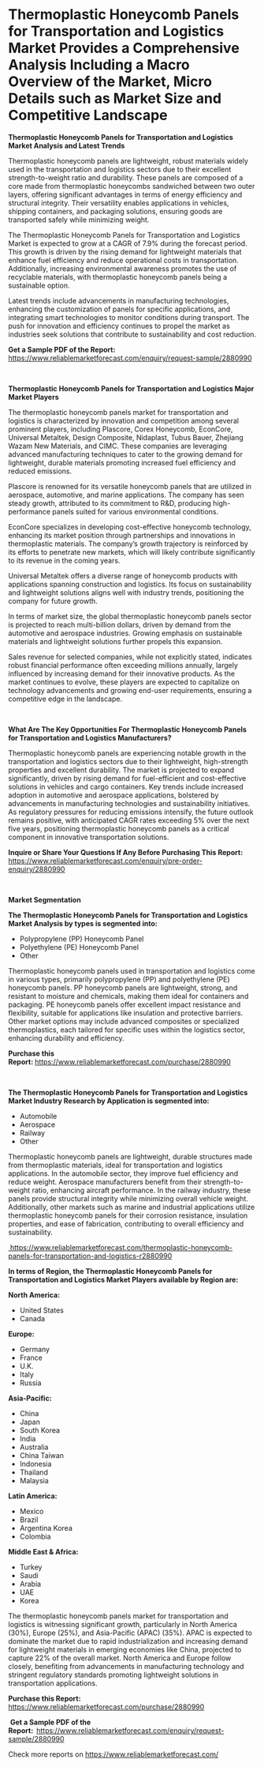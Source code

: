 <p><h1>Thermoplastic Honeycomb Panels for Transportation and Logistics Market Provides a Comprehensive Analysis Including a Macro Overview of the Market, Micro Details such as Market Size and Competitive Landscape</h1></p><p><strong>Thermoplastic Honeycomb Panels for Transportation and Logistics Market Analysis and Latest Trends</strong></p>
<p><p>Thermoplastic honeycomb panels are lightweight, robust materials widely used in the transportation and logistics sectors due to their excellent strength-to-weight ratio and durability. These panels are composed of a core made from thermoplastic honeycombs sandwiched between two outer layers, offering significant advantages in terms of energy efficiency and structural integrity. Their versatility enables applications in vehicles, shipping containers, and packaging solutions, ensuring goods are transported safely while minimizing weight.</p><p>The Thermoplastic Honeycomb Panels for Transportation and Logistics Market is expected to grow at a CAGR of 7.9% during the forecast period. This growth is driven by the rising demand for lightweight materials that enhance fuel efficiency and reduce operational costs in transportation. Additionally, increasing environmental awareness promotes the use of recyclable materials, with thermoplastic honeycomb panels being a sustainable option.</p><p>Latest trends include advancements in manufacturing technologies, enhancing the customization of panels for specific applications, and integrating smart technologies to monitor conditions during transport. The push for innovation and efficiency continues to propel the market as industries seek solutions that contribute to sustainability and cost reduction.</p></p>
<p><strong>Get a Sample PDF of the Report:&nbsp;</strong> <a href="https://www.reliablemarketforecast.com/enquiry/request-sample/2880990?utm_campaign=3216&utm_medium=2&utm_source=Github&utm_content=ia&utm_term=12032025&utm_id=thermoplastic-honeycomb-panels-for-transportation-and-logistics">https://www.reliablemarketforecast.com/enquiry/request-sample/2880990</a></p>
<p>&nbsp;</p>
<p><strong>Thermoplastic Honeycomb Panels for Transportation and Logistics Major Market Players</strong></p>
<p><p>The thermoplastic honeycomb panels market for transportation and logistics is characterized by innovation and competition among several prominent players, including Plascore, Corex Honeycomb, EconCore, Universal Metaltek, Design Composite, Nidaplast, Tubus Bauer, Zhejiang Wazam New Materials, and CIMC. These companies are leveraging advanced manufacturing techniques to cater to the growing demand for lightweight, durable materials promoting increased fuel efficiency and reduced emissions.</p><p>Plascore is renowned for its versatile honeycomb panels that are utilized in aerospace, automotive, and marine applications. The company has seen steady growth, attributed to its commitment to R&D, producing high-performance panels suited for various environmental conditions. </p><p>EconCore specializes in developing cost-effective honeycomb technology, enhancing its market position through partnerships and innovations in thermoplastic materials. The company’s growth trajectory is reinforced by its efforts to penetrate new markets, which will likely contribute significantly to its revenue in the coming years.</p><p>Universal Metaltek offers a diverse range of honeycomb products with applications spanning construction and logistics. Its focus on sustainability and lightweight solutions aligns well with industry trends, positioning the company for future growth.</p><p>In terms of market size, the global thermoplastic honeycomb panels sector is projected to reach multi-billion dollars, driven by demand from the automotive and aerospace industries. Growing emphasis on sustainable materials and lightweight solutions further propels this expansion.</p><p>Sales revenue for selected companies, while not explicitly stated, indicates robust financial performance often exceeding millions annually, largely influenced by increasing demand for their innovative products. As the market continues to evolve, these players are expected to capitalize on technology advancements and growing end-user requirements, ensuring a competitive edge in the landscape.</p></p>
<p>&nbsp;</p>
<p><strong>What Are The Key Opportunities For Thermoplastic Honeycomb Panels for Transportation and Logistics Manufacturers?</strong></p>
<p><p>Thermoplastic honeycomb panels are experiencing notable growth in the transportation and logistics sectors due to their lightweight, high-strength properties and excellent durability. The market is projected to expand significantly, driven by rising demand for fuel-efficient and cost-effective solutions in vehicles and cargo containers. Key trends include increased adoption in automotive and aerospace applications, bolstered by advancements in manufacturing technologies and sustainability initiatives. As regulatory pressures for reducing emissions intensify, the future outlook remains positive, with anticipated CAGR rates exceeding 5% over the next five years, positioning thermoplastic honeycomb panels as a critical component in innovative transportation solutions.</p></p>
<p><strong>Inquire or Share Your Questions If Any Before Purchasing This Report:</strong> <a href="https://www.reliablemarketforecast.com/enquiry/pre-order-enquiry/2880990?utm_campaign=3216&utm_medium=2&utm_source=Github&utm_content=ia&utm_term=12032025&utm_id=thermoplastic-honeycomb-panels-for-transportation-and-logistics">https://www.reliablemarketforecast.com/enquiry/pre-order-enquiry/2880990</a></p>
<p>&nbsp;</p>
<p><strong>Market Segmentation</strong></p>
<p><strong>The Thermoplastic Honeycomb Panels for Transportation and Logistics Market Analysis by types is segmented into:</strong></p>
<p><ul><li>Polypropylene (PP) Honeycomb Panel</li><li>Polyethylene (PE) Honeycomb Panel</li><li>Other</li></ul></p>
<p><p>Thermoplastic honeycomb panels used in transportation and logistics come in various types, primarily polypropylene (PP) and polyethylene (PE) honeycomb panels. PP honeycomb panels are lightweight, strong, and resistant to moisture and chemicals, making them ideal for containers and packaging. PE honeycomb panels offer excellent impact resistance and flexibility, suitable for applications like insulation and protective barriers. Other market options may include advanced composites or specialized thermoplastics, each tailored for specific uses within the logistics sector, enhancing durability and efficiency.</p></p>
<p><strong>Purchase this Report:&nbsp;</strong><a href="https://www.reliablemarketforecast.com/purchase/2880990?utm_campaign=3216&utm_medium=2&utm_source=Github&utm_content=ia&utm_term=12032025&utm_id=thermoplastic-honeycomb-panels-for-transportation-and-logistics">https://www.reliablemarketforecast.com/purchase/2880990</a></p>
<p>&nbsp;</p>
<p><strong>The Thermoplastic Honeycomb Panels for Transportation and Logistics Market Industry Research by Application is segmented into:</strong></p>
<p><ul><li>Automobile</li><li>Aerospace</li><li>Railway</li><li>Other</li></ul></p>
<p><p>Thermoplastic honeycomb panels are lightweight, durable structures made from thermoplastic materials, ideal for transportation and logistics applications. In the automobile sector, they improve fuel efficiency and reduce weight. Aerospace manufacturers benefit from their strength-to-weight ratio, enhancing aircraft performance. In the railway industry, these panels provide structural integrity while minimizing overall vehicle weight. Additionally, other markets such as marine and industrial applications utilize thermoplastic honeycomb panels for their corrosion resistance, insulation properties, and ease of fabrication, contributing to overall efficiency and sustainability.</p></p>
<p><a href="https://www.reliablemarketforecast.com/thermoplastic-honeycomb-panels-for-transportation-and-logistics-r2880990?utm_campaign=3216&utm_medium=2&utm_source=Github&utm_content=ia&utm_term=12032025&utm_id=thermoplastic-honeycomb-panels-for-transportation-and-logistics">&nbsp;https://www.reliablemarketforecast.com/thermoplastic-honeycomb-panels-for-transportation-and-logistics-r2880990</a></p>
<p><strong>In terms of Region, the Thermoplastic Honeycomb Panels for Transportation and Logistics Market Players available by Region are:</strong></p>
<p>
    <p> <strong> North America: </strong>
        <ul>
            <li>United States</li>
            <li>Canada</li>
        </ul>
        </p> 
    <p> <strong> Europe: </strong>
        <ul>
            <li>Germany</li>
            <li>France</li>
            <li>U.K.</li>
            <li>Italy</li>
            <li>Russia</li>
        </ul>
        </p> 
    <p> <strong> Asia-Pacific: </strong>
        <ul>
            <li>China</li>
            <li>Japan</li>
            <li>South Korea</li>
            <li>India</li>
            <li>Australia</li>
            <li>China Taiwan</li>
            <li>Indonesia</li>
            <li>Thailand</li>
            <li>Malaysia</li>
        </ul>
        </p> 
    <p> <strong> Latin America: </strong>
        <ul>
            <li>Mexico</li>
            <li>Brazil</li>
            <li>Argentina Korea</li>
            <li>Colombia</li>
        </ul>
        </p> 
    <p> <strong> Middle East & Africa: </strong>
        <ul>
            <li>Turkey</li>
            <li>Saudi</li>
            <li>Arabia</li>
            <li>UAE</li>
            <li>Korea</li>
        </ul>
    </p>
    </p>
<p><p>The thermoplastic honeycomb panels market for transportation and logistics is witnessing significant growth, particularly in North America (30%), Europe (25%), and Asia-Pacific (APAC) (35%). APAC is expected to dominate the market due to rapid industrialization and increasing demand for lightweight materials in emerging economies like China, projected to capture 22% of the overall market. North America and Europe follow closely, benefiting from advancements in manufacturing technology and stringent regulatory standards promoting lightweight solutions in transportation applications.</p></p>
<p><strong>Purchase this Report: </strong><a href="https://www.reliablemarketforecast.com/purchase/2880990?utm_campaign=3216&utm_medium=2&utm_source=Github&utm_content=ia&utm_term=12032025&utm_id=thermoplastic-honeycomb-panels-for-transportation-and-logistics">https://www.reliablemarketforecast.com/purchase/2880990</a></p>
<p>&nbsp;<strong>Get a Sample PDF of the Report:&nbsp;&nbsp;</strong><a href="https://www.reliablemarketforecast.com/enquiry/request-sample/2880990?utm_campaign=3216&utm_medium=2&utm_source=Github&utm_content=ia&utm_term=12032025&utm_id=thermoplastic-honeycomb-panels-for-transportation-and-logistics">https://www.reliablemarketforecast.com/enquiry/request-sample/2880990</a></p>
<p><strong></strong></p>
<p>Check more reports on <a href="https://www.reliablemarketforecast.com/?utm_campaign=3216&utm_medium=2&utm_source=Github&utm_content=ia&utm_term=12032025&utm_id=thermoplastic-honeycomb-panels-for-transportation-and-logistics">https://www.reliablemarketforecast.com/</a></p>